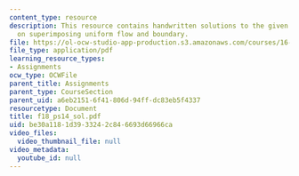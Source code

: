 ```yaml
---
content_type: resource
description: This resource contains handwritten solutions to the given problem set
  on superimposing uniform flow and boundary.
file: https://ol-ocw-studio-app-production.s3.amazonaws.com/courses/16-01-unified-engineering-i-ii-iii-iv-fall-2005-spring-2006/be30a1181d3933242c846693d66966ca_f18_ps14_sol.pdf
file_type: application/pdf
learning_resource_types:
- Assignments
ocw_type: OCWFile
parent_title: Assignments
parent_type: CourseSection
parent_uid: a6eb2151-6f41-806d-94ff-dc83eb5f4337
resourcetype: Document
title: f18_ps14_sol.pdf
uid: be30a118-1d39-3324-2c84-6693d66966ca
video_files:
  video_thumbnail_file: null
video_metadata:
  youtube_id: null
---
```

